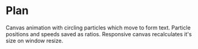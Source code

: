 # Plan

Canvas animation with circling particles which move to form text.
Particle positions and speeds saved as ratios.
Responsive canvas recalculates it's size on window resize.
